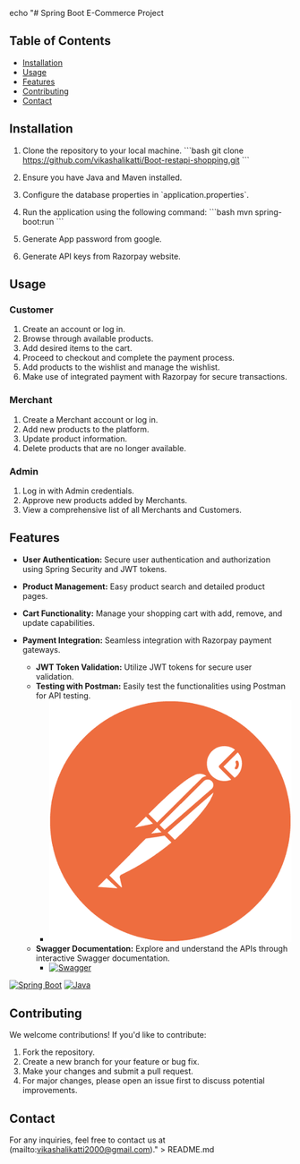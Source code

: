 echo "# Spring Boot E-Commerce Project

## Table of Contents
- [Installation](#installation)
- [Usage](#usage)
- [Features](#features)
- [Contributing](#contributing)
- [Contact](#contact)

## Installation

1. Clone the repository to your local machine.
   \```bash
   git clone https://github.com/vikashalikatti/Boot-restapi-shopping.git
   \```

2. Ensure you have Java and Maven installed.

3. Configure the database properties in \`application.properties\`.

4. Run the application using the following command:
   \```bash
   mvn spring-boot:run
   \```
5. Generate App password from google.
6. Generate API keys from Razorpay website.
## Usage

### Customer

1. Create an account or log in.
2. Browse through available products.
3. Add desired items to the cart.
4. Proceed to checkout and complete the payment process.
5. Add products to the wishlist and manage the wishlist.
6. Make use of integrated payment with Razorpay for secure transactions.

### Merchant

1. Create a Merchant account or log in.
2. Add new products to the platform.
3. Update product information.
4. Delete products that are no longer available.

### Admin

1. Log in with Admin credentials.
2. Approve new products added by Merchants.
3. View a comprehensive list of all Merchants and Customers.


## Features

- **User Authentication:** Secure user authentication and authorization using Spring Security and JWT tokens.
- **Product Management:** Easy product search and detailed product pages.
- **Cart Functionality:** Manage your shopping cart with add, remove, and update capabilities.
- **Payment Integration:** Seamless integration with Razorpay payment gateways.

  - **JWT Token Validation:** Utilize JWT tokens for secure user validation.
  - **Testing with Postman:** Easily test the functionalities using Postman for API testing.
     - [![Postman](https://github.com/vikashalikatti/Boot-restapi-shopping/blob/master/postman-icon.png)](https://www.getpostman.com/)
  - **Swagger Documentation:** Explore and understand the APIs through interactive Swagger documentation.
     - [![Swagger](https://swagger.io/wp-content/uploads/2020/04/logo.png)](http://localhost:8080/swagger-ui/index.html#/)

[![Spring Boot](https://www.vectorlogo.zone/logos/springio/springio-icon.svg)](https://spring.io/projects/spring-boot)
[![Java](https://www.oracle.com/a/ocom/img/cb71-java-logo.png)](https://www.java.com/)

## Contributing

We welcome contributions! If you'd like to contribute:

1. Fork the repository.
2. Create a new branch for your feature or bug fix.
3. Make your changes and submit a pull request.
4. For major changes, please open an issue first to discuss potential improvements.

## Contact

For any inquiries, feel free to contact us at (mailto:vikashalikatti2000@gmail.com)." > README.md
